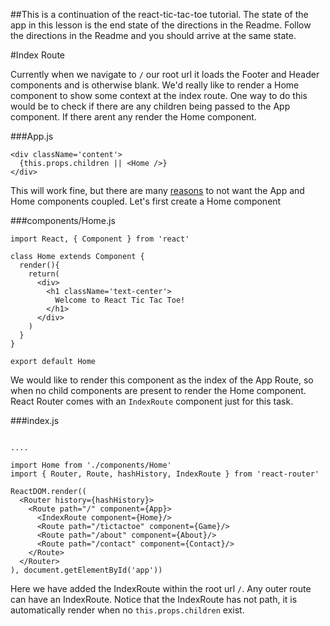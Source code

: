 ##This is a continuation of the react-tic-tac-toe tutorial. The state of the app in this lesson is the end state of the directions in the Readme. Follow the directions in the Readme and you should arrive at the same state.


#Index Route

Currently when we navigate to `/` our root url it loads the Footer and Header
components and is otherwise blank.  We'd really like to render a Home component
to show some context at the index route.  One way to do this would be to check
if there are any children being passed to the App component.  If there arent any
render the Home component.


###App.js
```
<div className='content'>
  {this.props.children || <Home />}
</div>
```

This will work fine, but there are many [reasons](https://github.com/reactjs/react-router-tutorial/tree/master/lessons/08-index-routes)
to not want the App and Home components coupled.  Let's first create a Home component

###components/Home.js
```
import React, { Component } from 'react'

class Home extends Component {
  render(){
    return(
      <div>
        <h1 className='text-center'>
          Welcome to React Tic Tac Toe!
        </h1>
      </div>
    )
  }
}

export default Home
```

We would like to render this component as the index of the App Route, so when no
child components are present to render the Home component. React Router comes with
an `IndexRoute` component just for this task.

###index.js
```

....

import Home from './components/Home'
import { Router, Route, hashHistory, IndexRoute } from 'react-router'

ReactDOM.render((
  <Router history={hashHistory}>
    <Route path="/" component={App}>
      <IndexRoute component={Home}/>
      <Route path="/tictactoe" component={Game}/>
      <Route path="/about" component={About}/>
      <Route path="/contact" component={Contact}/>
    </Route>
  </Router>
), document.getElementById('app'))
```


Here we have added the IndexRoute within the root url `/`.  Any outer route can
have an IndexRoute.  Notice that the IndexRoute has not path, it is automatically
render when no `this.props.children` exist.

